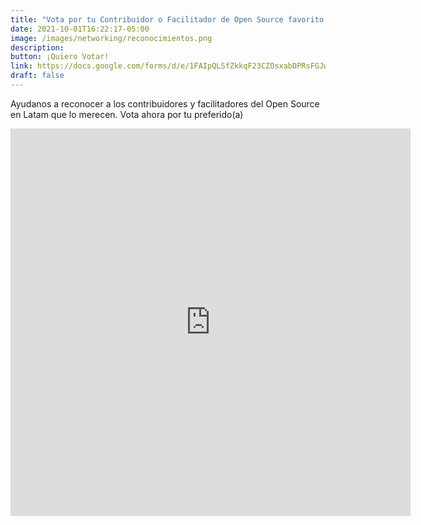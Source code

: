 ```yaml
---
title: "Vota por tu Contribuidor o Facilitador de Open Source favorito y reconoce su esfuerzo"
date: 2021-10-01T16:22:17-05:00
image: /images/networking/reconocimientos.png
description: 
button: ¡Quiero Votar!
link: https://docs.google.com/forms/d/e/1FAIpQLSfZkkqF23CZOsxabDPRsFGJw2Df5qjnpFIYJgF0LBjWxIa-Cw/viewform?embedded=true
draft: false
---
```


Ayudanos a reconocer a los contribuidores y facilitadores del Open Source en Latam que lo merecen. Vota ahora por tu preferido(a)


<center>
<iframe src="https://docs.google.com/forms/d/e/1FAIpQLSfZkkqF23CZOsxabDPRsFGJw2Df5qjnpFIYJgF0LBjWxIa-Cw/viewform?embedded=true" width="640" height="620" frameborder="0" marginheight="0" marginwidth="0">Cargando…</iframe>

</center>
